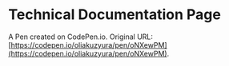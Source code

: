 # Technical Documentation Page

A Pen created on CodePen.io. Original URL: [https://codepen.io/oliakuzyura/pen/oNXewPM](https://codepen.io/oliakuzyura/pen/oNXewPM).



